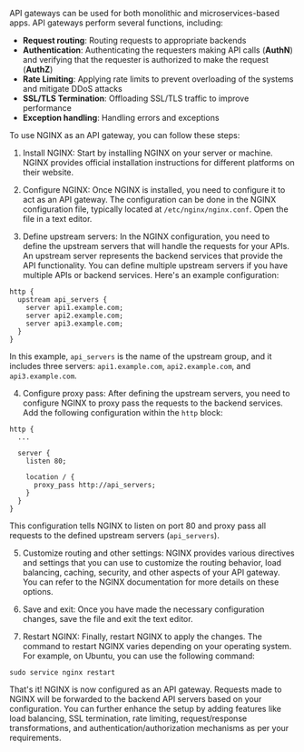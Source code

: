 API gateways can be used for both monolithic and microservices-based apps. API gateways perform several functions, including:
- **Request routing**:
	Routing requests to appropriate backends
- **Authentication**:
	Authenticating the requesters making API calls (**AuthN**) and verifying that the requester is authorized to make the request (**AuthZ**)
- **Rate Limiting**:
	Applying rate limits to prevent overloading of the systems and mitigate DDoS attacks
- **SSL/TLS Termination**:
	Offloading SSL/TLS traffic to improve performance
- **Exception handling**:
	Handling errors and exceptions




To use NGINX as an API gateway, you can follow these steps:

1. Install NGINX: Start by installing NGINX on your server or machine. NGINX provides official installation instructions for different platforms on their website.

2. Configure NGINX: Once NGINX is installed, you need to configure it to act as an API gateway. The configuration can be done in the NGINX configuration file, typically located at `/etc/nginx/nginx.conf`. Open the file in a text editor.

3. Define upstream servers: In the NGINX configuration, you need to define the upstream servers that will handle the requests for your APIs. An upstream server represents the backend services that provide the API functionality. You can define multiple upstream servers if you have multiple APIs or backend services. Here's an example configuration:

```
http {
  upstream api_servers {
    server api1.example.com;
    server api2.example.com;
    server api3.example.com;
  }
}
```

In this example, `api_servers` is the name of the upstream group, and it includes three servers: `api1.example.com`, `api2.example.com`, and `api3.example.com`.

4. Configure proxy pass: After defining the upstream servers, you need to configure NGINX to proxy pass the requests to the backend services. Add the following configuration within the `http` block:

```
http {
  ...

  server {
    listen 80;
    
    location / {
      proxy_pass http://api_servers;
    }
  }
}
```

This configuration tells NGINX to listen on port 80 and proxy pass all requests to the defined upstream servers (`api_servers`).

5. Customize routing and other settings: NGINX provides various directives and settings that you can use to customize the routing behavior, load balancing, caching, security, and other aspects of your API gateway. You can refer to the NGINX documentation for more details on these options.

6. Save and exit: Once you have made the necessary configuration changes, save the file and exit the text editor.

7. Restart NGINX: Finally, restart NGINX to apply the changes. The command to restart NGINX varies depending on your operating system. For example, on Ubuntu, you can use the following command:

```
sudo service nginx restart
```

That's it! NGINX is now configured as an API gateway. Requests made to NGINX will be forwarded to the backend API servers based on your configuration. You can further enhance the setup by adding features like load balancing, SSL termination, rate limiting, request/response transformations, and authentication/authorization mechanisms as per your requirements.